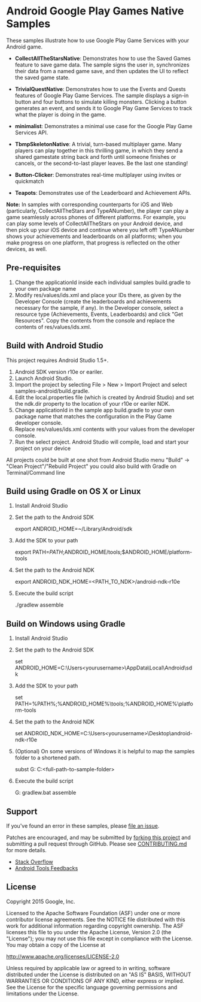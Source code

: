 Android Google Play Games Native Samples
=======================================
These samples illustrate how to use Google Play Game Services with your Android game.

* **CollectAllTheStarsNative**: Demonstrates how to use the Saved Games feature to save game data. The sample signs the user in, synchronizes their data from a named game save, and then updates the UI to reflect the saved game state.

* **TrivialQuestNative**: Demonstrates how to use the Events and Quests features of Google Play Game Services. The sample displays a sign-in button and four buttons to simulate killing monsters. Clicking a button generates an event, and sends it to Google Play Game Services to track what the player is doing in the game.

* **minimalist**: Demonstrates a minimal use case for the Google Play Game Services API.

* **TbmpSkeletonNative**: A trivial, turn-based multiplayer game.  Many players can play together in this thrilling game, in which they send a shared gamestate string back and forth until someone finishes or cancels, or the second-to-last player leaves. Be the last one standing!

* **Button-Clicker**: Demonstrates real-time multiplayer using invites or quickmatch

* **Teapots**: Demonstrates use of the Leaderboard and Achievement APIs.

**Note:** In samples with corresponding counterparts for iOS and Web (particularly, CollectAllTheStars and TypeANumber), the player can play a game seamlessly across phones of different platforms. For example, you can play some levels of CollectAllTheStars on your Android device, and then pick up your iOS device and continue where you left off! TypeANumber shows your achievements and leaderboards on all platforms; when you make progress on one platform, that progress is reflected on the other devices, as well.

Pre-requisites
--------------
1. Change the applicationId inside each individual samples build.gradle to your own package name
2. Modify res/values/ids.xml and place your IDs there, as given by the
   Developer Console (create the leaderboards and achievements necessary for
   the sample, if any). In the Developer console, select a resource type
   (Achievements, Events, Leaderboards) and click "Get Resources".  Copy the
    contents from the console and replace the contents of res/values/ids.xml.

Build with Android Studio
-------------------------
This project requires Android Studio 1.5+.
1. Android SDK version r10e or eariler.
2. Launch Android Studio.
3. Import the project by selecting File > New > Import Project and select
        samples-android/build.gradle.
4. Edit the local.properties file (which is created by Android Studio) and
        set the ndk.dir property to the location of your r10e or eariler NDK.
5. Change applicationId in the sample app build.gradle to your own package name
        that matches the configuration in the Play Game developer console.
6. Replace res/values/ids.xml contents with your values from the developer console.
7. Run the select project. Android Studio will compile, load and start your project on your device

All projects could be built at one shot from Android Studio menu "Build" -> "Clean Project"/"Rebuild Project"
you could also build with Gradle on Terminal/Command line

Build using Gradle on OS X or Linux
-----------------------------------
1. Install Android Studio
1. Set the path to the Android SDK

    export ANDROID_HOME=~/Library/Android/sdk

1. Add the SDK to your path

    export PATH=$PATH;$ANDROID_HOME/tools;$ANDROID_HOME/platform-tools

1. Set the path to the Android NDK

    export ANDROID_NDK_HOME=<PATH_TO_NDK>/android-ndk-r10e

1. Execute the build script

    ./gradlew assemble

Build on Windows using Gradle
-----------------------------
1. Install Android Studio
1. Set the path to the Android SDK

    set ANDROID_HOME=C:\Users\<yourusername>\AppData\Local\Android\sdk

1. Add the SDK to your path

    set PATH=%PATH%;%ANDROID_HOME%\tools;%ANDROID_HOME%\platform-tools

1. Set the path to the Android NDK

    set ANDROID_NDK_HOME=C:\Users\<yourusername>\Desktop\android-ndk-r10e

1. (Optional) On some versions of Windows it is helpful to map the samples folder to a shortened path.

    subst G: C:\<full-path-to-sample-folder>

1. Execute the build script

    G:
    gradlew.bat assemble

Support
-------
If you've found an error in these samples, please [file an issue](https://github.com/playgameservices/cpp-android-basic-samples/issues/new).

Patches are encouraged, and may be submitted by [forking this project](https://github.com/playgameservices/cpp-android-basic-samples/fork) and
submitting a pull request through GitHub. Please see [CONTRIBUTING.md](CONTRIBUTING.md) for more details.

- [Stack Overflow](http://stackoverflow.com/questions/tagged/google-play-games)
- [Android Tools Feedbacks](http://tools.android.com/feedback)


License
-------
Copyright 2015 Google, Inc.

Licensed to the Apache Software Foundation (ASF) under one or more contributor
license agreements.  See the NOTICE file distributed with this work for
additional information regarding copyright ownership.  The ASF licenses this
file to you under the Apache License, Version 2.0 (the "License"); you may not
use this file except in compliance with the License.  You may obtain a copy of
the License at

  http://www.apache.org/licenses/LICENSE-2.0

Unless required by applicable law or agreed to in writing, software
distributed under the License is distributed on an "AS IS" BASIS, WITHOUT
WARRANTIES OR CONDITIONS OF ANY KIND, either express or implied.  See the
License for the specific language governing permissions and limitations under
the License.
